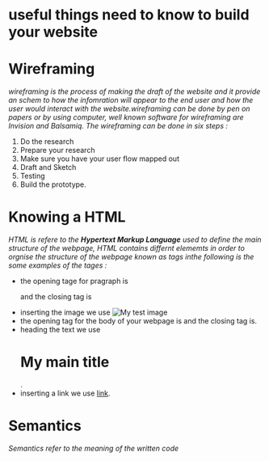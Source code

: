 
 # useful things need to know to build your website

 
 
 # Wireframing

 
 
*wireframing is  the process of making  the draft of the website and it  provide an schem to how the infomration will appear to the end user and how the user would  interact with the website.wireframing can be done by pen on papers or by using computer, well known software for wireframing are Invision and Balsamiq. 
The wireframing can be done in six steps :* 
1. Do the research
2. Prepare your research
3. Make sure you have your user flow mapped out
4. Draft and Sketch
5. Testing
6. Build the prototype.


# Knowing a HTML

*HTML is refere to the **Hypertext Markup Language** used to define the main structure of the webpage, HTML contains differnt elememts in order to orgnise the structure
of the webpage known as tags  inthe following is the some examples of the tages :*   
- the opening tage for pragraph is  <p> and the closing tag is </p>
- inserting the image we use  <img src="image source" alt="My test image">
- the opening tag for the body of your webpage is <body> and the closing tag is</body>.
- heading the text we use <h1>My main title</h1>.
- inserting a link we use <a href="">link</a>.

# Semantics  

*Semantics refer to the meaning of the written code*




